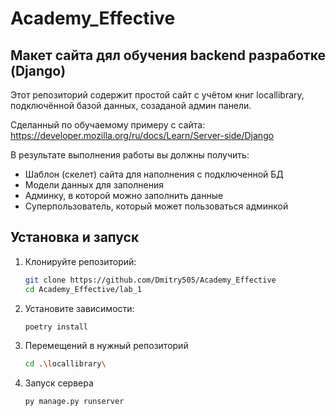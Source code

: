 # Academy_Effective

## Макет сайта дял обучения backend разработке (Django)

Этот репозиторий содержит простой сайт с учётом книг
locallibrary, подключённой базой данных, созаданой админ панели.

Сделанный по обучаемому примеру с сайта:
https://developer.mozilla.org/ru/docs/Learn/Server-side/Django

В результате выполнения работы вы должны получить:

- Шаблон (скелет) сайта для наполнения с подключенной БД
- Модели данных для заполнения
- Админку, в которой можно заполнить данные
- Суперпользователь, который может пользоваться админкой



## Установка и запуск

1. Клонируйте репозиторий:

   ```bash
   git clone https://github.com/Dmitry505/Academy_Effective
   cd Academy_Effective/lab_1
   
2. Установите зависимости:

    ```bash
    poetry install

3. Перемещений в нужный репозиторий

    ```bash
   cd .\locallibrary\

4. Запуск сервера

    ```bash
    py manage.py runserver


    